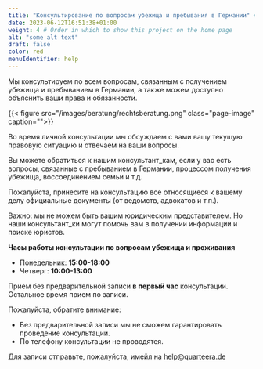 ```yaml
---
title: "Консультирование по вопросам убежища и пребывания в Германии" # Title of your project
date: 2023-06-12T16:51:38+01:00
weight: 4 # Order in which to show this project on the home page
alt: "some alt text"
draft: false
color: red
menuIdentifier: help
---
```


Мы консультируем по всем вопросам, связанным с получением убежища и пребыванием в Германии, а также можем доступно объяснить ваши права и обязанности.

{{< figure src="/images/beratung/rechtsberatung.png" class="page-image" caption="">}}

Во время личной консультации мы обсуждаем с вами вашу текущую правовую ситуацию и отвечаем на ваши вопросы.

Вы можете обратиться к нашим консультант_кам, если у вас есть вопросы, связанные с пребыванием в Германии, процессом получения убежища, воссоединением семьи и т.д.

Пожалуйста, принесите на консультацию все относящиеся к вашему делу официальные документы (от ведомств, адвокатов и т.п.).

Важно: мы не можем быть вашим юридическим представителем. Но наши консультант_ки могут помочь вам в получении информации и поиске юристов.

**Часы работы консультации по вопросам убежища и проживания** 

* Понедельник: **15:00-18:00**
* Четверг: **10:00-13:00**

Прием без предварительной записи **в первый час** консультации. Остальное время прием по записи.

Пожалуйста, обратите внимание:
* Без предварительной записи мы не сможем гарантировать проведение консультации.
* По телефону консультации не проводятся.

Для записи отправьте, пожалуйста, имейл на help@quarteera.de
